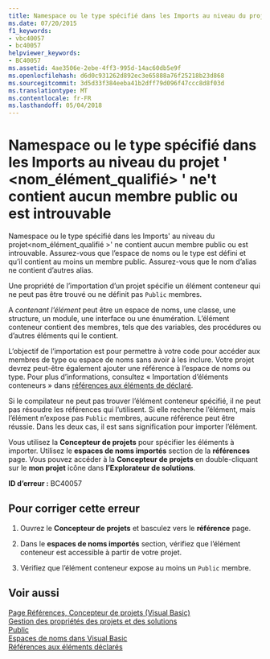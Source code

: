 ```yaml
---
title: Namespace ou le type spécifié dans les Imports au niveau du projet &#39; &lt;nom_élément_qualifié&gt; &#39; ne&#39;t contient aucun membre public ou est introuvable
ms.date: 07/20/2015
f1_keywords:
- vbc40057
- bc40057
helpviewer_keywords:
- BC40057
ms.assetid: 4ae3506e-2ebe-4ff3-995d-14ac60db5e9f
ms.openlocfilehash: d6d0c931262d892ec3e65888a76f25218b23d868
ms.sourcegitcommit: 3d5d33f384eeba41b2dff79d096f47ccc8d8f03d
ms.translationtype: MT
ms.contentlocale: fr-FR
ms.lasthandoff: 05/04/2018
---
```

# <a name="namespace-or-type-specified-in-the-project-level-imports-39ltqualifiedelementnamegt39-doesn39t-contain-any-public-member-or-cannot-be-found"></a>Namespace ou le type spécifié dans les Imports au niveau du projet &#39; &lt;nom_élément_qualifié&gt; &#39; ne&#39;t contient aucun membre public ou est introuvable
Namespace ou le type spécifié dans les Imports' au niveau du projet\<nom_élément_qualifié >' ne contient aucun membre public ou est introuvable. Assurez-vous que l’espace de noms ou le type est défini et qu’il contient au moins un membre public. Assurez-vous que le nom d’alias ne contient d’autres alias.  
  
 Une propriété de l’importation d’un projet spécifie un élément conteneur qui ne peut pas être trouvé ou ne définit pas `Public` membres.  
  
 A *contenant l’élément* peut être un espace de noms, une classe, une structure, un module, une interface ou une énumération. L’élément conteneur contient des membres, tels que des variables, des procédures ou d’autres éléments qui le contient.  
  
 L’objectif de l’importation est pour permettre à votre code pour accéder aux membres de type ou espace de noms sans avoir à les inclure. Votre projet devrez peut-être également ajouter une référence à l’espace de noms ou type. Pour plus d’informations, consultez « Importation d’éléments conteneurs » dans [références aux éléments de déclaré](../../../visual-basic/programming-guide/language-features/declared-elements/references-to-declared-elements.md).  
  
 Si le compilateur ne peut pas trouver l’élément conteneur spécifié, il ne peut pas résoudre les références qui l’utilisent. Si elle recherche l’élément, mais l’élément n’expose pas `Public` membres, aucune référence peut être réussie. Dans les deux cas, il est sans signification pour importer l’élément.  
  
 Vous utilisez la **Concepteur de projets** pour spécifier les éléments à importer. Utilisez le **espaces de noms importés** section de la **références** page. Vous pouvez accéder à la **Concepteur de projets** en double-cliquant sur le **mon projet** icône dans **l’Explorateur de solutions**.  
  
 **ID d’erreur :** BC40057  
  
## <a name="to-correct-this-error"></a>Pour corriger cette erreur  
  
1.  Ouvrez le **Concepteur de projets** et basculez vers le **référence** page.  
  
2.  Dans le **espaces de noms importés** section, vérifiez que l’élément conteneur est accessible à partir de votre projet.  
  
3.  Vérifiez que l’élément conteneur expose au moins un `Public` membre.  
  
## <a name="see-also"></a>Voir aussi  
 [Page Références, Concepteur de projets (Visual Basic)](/visualstudio/ide/reference/references-page-project-designer-visual-basic)  
 [Gestion des propriétés des projets et des solutions](/visualstudio/ide/managing-project-and-solution-properties)  
 [Public](../../../visual-basic/language-reference/modifiers/public.md)  
 [Espaces de noms dans Visual Basic](../../../visual-basic/programming-guide/program-structure/namespaces.md)  
 [Références aux éléments déclarés](../../../visual-basic/programming-guide/language-features/declared-elements/references-to-declared-elements.md)
